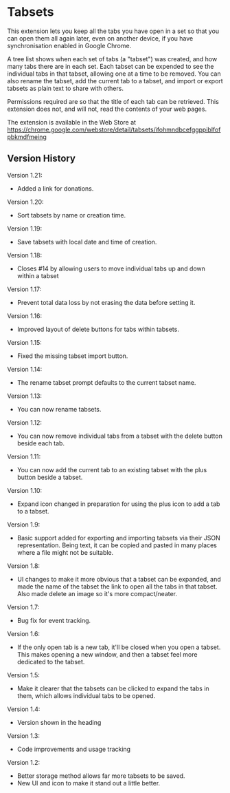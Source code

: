 # Tabsets

This extension lets you keep all the tabs you have open in a set so that you can open them all again later, even on another device, if you have synchronisation enabled in Google Chrome.

A tree list shows when each set of tabs (a "tabset") was created, and how many tabs there are in each set. Each tabset can be expended to see the individual tabs in that tabset, allowing one at a time to be removed. You can also rename the tabset, add the current tab to a tabset, and import or export tabsets as plain text to share with others.

Permissions required are so that the title of each tab can be retrieved. This extension does not, and will not, read the contents of your web pages.

The extension is available in the Web Store at https://chrome.google.com/webstore/detail/tabsets/ifohmndbcefggppiblfofpbkmdfmeing

## Version History

Version 1.21:

-  Added a link for donations.

Version 1.20:

-  Sort tabsets by name or creation time.

Version 1.19:

-  Save tabsets with local date and time of creation.

Version 1.18:

-  Closes #14 by allowing users to move individual tabs up and down within a tabset

Version 1.17:

-  Prevent total data loss by not erasing the data before setting it.

Version 1.16:

-  Improved layout of delete buttons for tabs within tabsets.

Version 1.15:

-  Fixed the missing tabset import button.

Version 1.14:

-  The rename tabset prompt defaults to the current tabset name.

Version 1.13:

-  You can now rename tabsets.

Version 1.12:

-  You can now remove individual tabs from a tabset with the delete button beside each tab.

Version 1.11:

-  You can now add the current tab to an existing tabset with the plus button beside a tabset.

Version 1.10:

-  Expand icon changed in preparation for using the plus icon to add a tab to a tabset.

Version 1.9:

-  Basic support added for exporting and importing tabsets via their JSON representation. Being text, it can be copied and pasted in many places where a file might not be suitable.

Version 1.8:

-  UI changes to make it more obvious that a tabset can be expanded, and made the name of the tabset the link to open all the tabs in that tabset. Also made delete an image so it's more compact/neater.

Version 1.7:

-  Bug fix for event tracking.

Version 1.6:

-  If the only open tab is a new tab, it'll be closed when you open a tabset. This makes opening a new window, and then a tabset feel more dedicated to the tabset.

Version 1.5:

-  Make it clearer that the tabsets can be clicked to expand the tabs in them, which allows individual tabs to be opened.

Version 1.4:

-  Version shown in the heading

Version 1.3:

-  Code improvements and usage tracking

Version 1.2:

-  Better storage method allows far more tabsets to be saved.
-  New UI and icon to make it stand out a little better.
